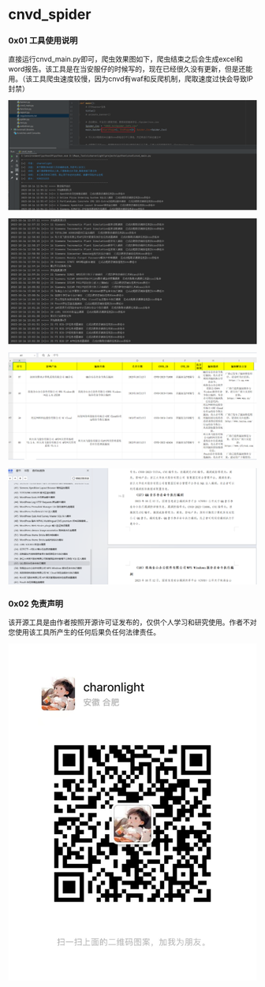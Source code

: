 # cnvd_spider

### 0x01 工具使用说明

直接运行cnvd_main.py即可，爬虫效果图如下，爬虫结束之后会生成excel和word报告。该工具是在当安服仔的时候写的，现在已经很久没有更新，但是还能用。（该工具爬虫速度较慢，因为cnvd有waf和反爬机制，爬取速度过快会导致IP封禁）

![image-20231016134716271](typora-img/README/image-20231016134716271.png)

![image-20231016134732165](typora-img/README/image-20231016134732165.png)



![image-20231016135127630](typora-img/README/image-20231016135127630.png)

![image-20231016135217190](typora-img/README/image-20231016135217190.png)

### 0x02 免责声明

该开源工具是由作者按照开源许可证发布的，仅供个人学习和研究使用。作者不对您使用该工具所产生的任何后果负任何法律责任。

![image-20231016135836905](typora-img/README/image-20231016135836905.png)
